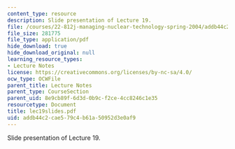 ```yaml
---
content_type: resource
description: Slide presentation of Lecture 19.
file: /courses/22-812j-managing-nuclear-technology-spring-2004/addb44c2cae579c4b61a50952d3e0af9_lec19slides.pdf
file_size: 281775
file_type: application/pdf
hide_download: true
hide_download_original: null
learning_resource_types:
- Lecture Notes
license: https://creativecommons.org/licenses/by-nc-sa/4.0/
ocw_type: OCWFile
parent_title: Lecture Notes
parent_type: CourseSection
parent_uid: 8e9cb89f-6d3d-0b9c-f2ce-4cc8246c1e35
resourcetype: Document
title: lec19slides.pdf
uid: addb44c2-cae5-79c4-b61a-50952d3e0af9
---
```

Slide presentation of Lecture 19.